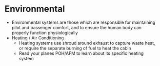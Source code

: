 # Environmental

* Environmental systems are those which are responsible for maintaining pilot and passenger comfort, and to ensure the human body can properly function physiologically
* Heating / Air Conditioning
  * Heating systems use shroud around exhaust to capture waste heat, or require the separate burning of fuel to heat the cabin
  * Read your planes POH/AFM to learn about its specific heating system
